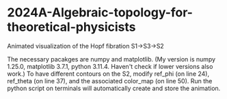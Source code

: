 # 2024A-Algebraic-topology-for-theoretical-physicists
Animated visualization of the Hopf fibration S1->S3->S2

The necessary pacakges are numpy and matplotlib. (My version is numpy 1.25.0, matplotlib 3.7.1, python 3.11.4. Haven't check if lower versions also work.) To have different contours on the S2, modify ref_phi (on line 24), ref_theta (on line 37), and the associated color_map (on line 50). Run the python script on terminals will automatically create and store the animation.

